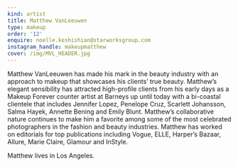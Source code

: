 ```yaml
---
kind: artist
title: Matthew VanLeeuwen
type: makeup
order: '12'
enquire: noelle.keshishian@starworksgroup.com
instagram_handle: makeupmatthew
cover: /img/MVL_HEADER.jpg
---
```

Matthew VanLeeuwen has made his mark in the beauty industry with an approach to makeup that showcases his clients’ true beauty. Matthew’s elegant sensibility has attracted high-profile clients from his early days as a Makeup Forever counter artist at Barneys up until today with a bi-coastal clientele that includes Jennifer Lopez, Penelope Cruz, Scarlett Johansson, Salma Hayek, Annette Bening and Emily Blunt. Matthew’s collaborative nature continues to make him a favorite among some of the most celebrated photographers in the fashion and beauty industries. Matthew has worked on editorials for top publications including Vogue, ELLE, Harper’s Bazaar, Allure, Marie Claire, Glamour and InStyle.

Matthew lives in Los Angeles.

